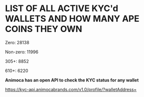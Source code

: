 # LIST OF ALL ACTIVE KYC'd WALLETS AND HOW MANY APE COINS THEY OWN

Zero: 28138

Non-zero: 11996

305+: 8852

610+: 6220

**Animoca has an open API to check the KYC status for any wallet**

https://kyc-api.animocabrands.com/v1.0/profile/?walletAddress=